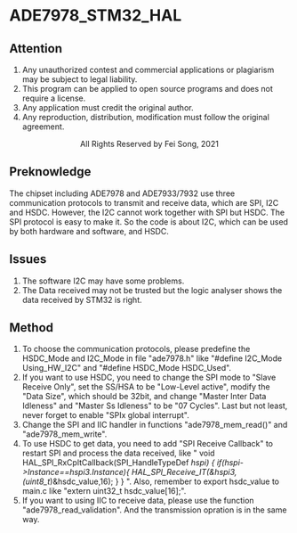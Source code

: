# ADE7978_STM32_HAL
                                                
## Attention
1. Any unauthorized contest and commercial applications or plagiarism may be subject to legal liability.
2. This program can be applied to open source programs and does not require a license.
3. Any application must credit the original author.
4. Any reproduction, distribution, modification must follow the original agreement.

<p align="center">All Rights Reserved by Fei Song, 2021</p>

## Preknowledge
The chipset including ADE7978 and ADE7933/7932 use three communication protocols to transmit and receive data, which are SPI, I2C and HSDC. However, the I2C cannot work together with SPI but HSDC. The SPI protocol is easy to make it. So the code is about I2C, which can be used by both hardware and software, and HSDC.

## Issues
1. The software I2C may have some problems.
2. The Data received may not be trusted but the logic analyser shows the data received by STM32 is right.

## Method
1. To choose the communication protocols, please predefine the HSDC_Mode and I2C_Mode in file "ade7978.h" like "#define I2C_Mode Using_HW_I2C" and "#define HSDC_Mode HSDC_Used".
2. If you want to use HSDC, you need to change the SPI mode to "Slave Receive Only", set the SS/HSA to be "Low-Level active", modify the "Data Size", which should be 32bit, and change "Master Inter Data Idleness" and "Master Ss Idleness" to be "07 Cycles". Last but not least, never forget to enable "SPIx global interrupt".
3. Change the SPI and IIC handler in functions "ade7978_mem_read()" and "ade7978_mem_write".
4. To use HSDC to get data, you need to add "SPI Receive Callback" to restart SPI and process the data received, like 
"	void HAL_SPI_RxCpltCallback(SPI_HandleTypeDef *hspi)
{
  if(hspi->Instance==hspi3.Instance){
  HAL_SPI_Receive_IT(&hspi3,(uint8_t*)&hsdc_value,16);
  }
} ".
Also, remember to export hsdc_value to main.c like "extern uint32_t hsdc_value[16];".
5. If you want to using IIC to receive data, please use the function "ade7978_read_validation". And the transmission opration is in the same way.
